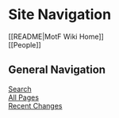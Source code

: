 # Site Navigation

[[README|MotF Wiki Home]]  
[[People]]  

## General Navigation

[Search](/search.html)  
[All Pages](/all-pages.html)  
[Recent Changes](/recent-pages.html)
